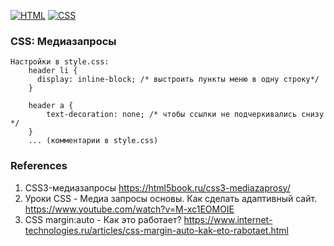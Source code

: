 [![HTML](https://img.shields.io/badge/HTML-E46035??style=for-the-badge&logo=HTML5&logoColor=FFFFFF)](https://html.spec.whatwg.org/multipage/)
[![CSS](https://img.shields.io/badge/CSS-274DE4??style=for-the-badge&logo=CSS3&logoColor=FFFFFF)](https://www.w3.org/Style/CSS/)

### CSS: Медиазапросы

```
Настройки в style.css:
    header li {
      display: inline-block; /* выстроить пункты меню в одну строку*/
    }

    header a {
        text-decoration: none; /* чтобы ссылки не подчеркивались снизу */
    }
    ... (комментарии в style.css)

```

### References

1. CSS3-медиазапросы https://html5book.ru/css3-mediazaprosy/
2. Уроки CSS - Медиа запросы основы. Как сделать адаптивный сайт. https://www.youtube.com/watch?v=M-xc1EOMOIE
3. CSS margin:auto - Как это работает? https://www.internet-technologies.ru/articles/css-margin-auto-kak-eto-rabotaet.html
